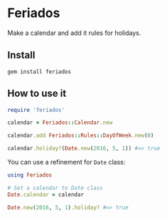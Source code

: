 Feriados
========

Make a calendar and add it rules for holidays.

Install
-------

    gem install feriados

How to use it
-------------

``` ruby
require 'feriados'

calendar = Feriados::Calendar.new

calendar.add Feriados::Rules::DayOfWeek.new(0)

calendar.holiday?(Date.new(2016, 5, 1)) #=> true
```

You can use a refinement for `Date` class:

``` ruby
using Feriados

# Set a calendar to Date class
Date.calendar = calendar

Date.new(2016, 5, 1).holiday? #=> true
```
